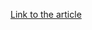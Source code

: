 [Link to the article](https://www.crowdstrike.com/blog/big-game-hunting-with-ryuk-another-lucrative-targeted-ransomware/)
